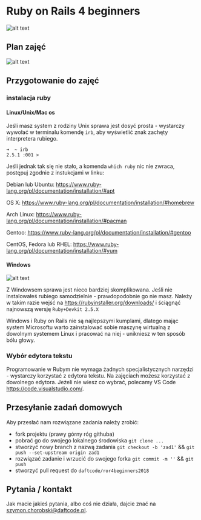 # Ruby on Rails 4 beginners

![alt text](https://github.com/daftcode/ror4beginners2018/blob/master/logo.png)

## Plan zajęć

![alt text](https://github.com/daftcode/ror4beginners2018/blob/master/plan_zajec.png)

## Przygotowanie do zajęć

### instalacja ruby

#### Linux/Unix/Mac os

Jeśli masz system z rodziny Unix sprawa jest dosyć prosta - wystarczy wywołać w terminalu komendę `irb`, aby wyświetlić znak zachęty interpretera rubiego.

```
➜  ~ irb
2.5.1 :001 > 
```

Jeśli jednak tak się nie stało, a komenda `which ruby` nic nie zwraca, postępuj zgodnie z instukcjami w linku:

Debian lub Ubuntu:
https://www.ruby-lang.org/pl/documentation/installation/#apt

OS X:
https://www.ruby-lang.org/pl/documentation/installation/#homebrew

Arch Linux:
https://www.ruby-lang.org/pl/documentation/installation/#pacman

Gentoo:
https://www.ruby-lang.org/pl/documentation/installation/#gentoo

CentOS, Fedora lub RHEL:
https://www.ruby-lang.org/pl/documentation/installation/#yum

#### Windows

![alt text](https://i.gifer.com/1EAo.gif)

Z Windowsem sprawa jest nieco bardziej skomplikowana. Jeśli nie instalowałeś rubiego samodzielnie - prawdopodobnie go nie masz. Należy w takim razie wejść na https://rubyinstaller.org/downloads/ i ściągnąć najnowszą wersję `Ruby+Devkit 2.5.X`

Windows i Ruby on Rails nie są najlepszymi kumplami, dlatego mając system Microsoftu warto zainstalować sobie maszynę wirtualną z dowolnym systemem Linux i pracować na niej - unikniesz w ten sposób bólu głowy.

### Wybór edytora tekstu

Programowanie w Rubym nie wymaga żadnych specjalistycznych narzędzi - wystarczy korzystać z edytora tekstu. Na zajęciach możesz korzystać z dowolnego edytora. Jeżeli nie wiesz co wybrać, polecamy VS Code https://code.visualstudio.com/.

## Przesyłanie zadań domowych

Aby przesłać nam rozwiązane zadania należy zrobić:
  * fork projektu (prawy górny róg githuba)
  * pobrać go do swojego lokalnego środowiska `git clone ...`
  * stworzyć nowy branch z nazwą zadania `git checkout -b 'zad1'` && `git push --set-upstream origin zad1`
  * rozwiązać zadanie i wrzucić do swojego forka `git commit -m ''` && `git push`
  * stworzyć pull request do `daftcode/ror4beginners2018`

## Pytania / kontakt
Jak macie jakieś pytania, albo coś nie działa, dajcie znać na szymon.chorobski@daftcode.pl.
